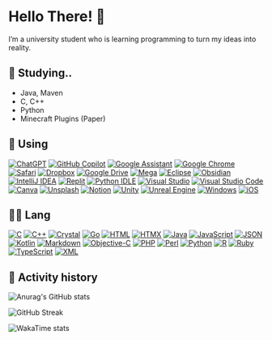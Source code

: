 # Hello There! 👋

I’m a university student who is learning programming to turn my ideas into reality.

## 🌱 Studying..
- Java, Maven
- C, C++
- Python
- Minecraft Plugins (Paper)

## 📘 Using
[![ChatGPT](https://img.shields.io/badge/ChatGPT-74aa9c?logo=openai&logoColor=white)](#) [![GitHub Copilot](https://img.shields.io/badge/GitHub%20Copilot-000?logo=githubcopilot&logoColor=fff)](#) [![Google Assistant](https://img.shields.io/badge/Google%20Assistant-4285F4?logo=googleassistant&logoColor=fff)](#) [![Google Chrome](https://img.shields.io/badge/Google%20Chrome-4285F4?logo=GoogleChrome&logoColor=white)](#) [![Safari](https://img.shields.io/badge/Safari-006CFF?logo=safari&logoColor=fff)](#) [![Dropbox](https://img.shields.io/badge/Dropbox-0061FF?logo=dropbox&logoColor=fff)](#) [![Google Drive](https://img.shields.io/badge/Google%20Drive-4285F4?logo=googledrive&logoColor=fff)](#) [![Mega](https://img.shields.io/badge/Mega-%23D90007.svg?logo=mega&logoColor=white)](#) [![Eclipse](https://img.shields.io/badge/Eclipse-FE7A16.svg?logo=Eclipse&logoColor=white)](#) [![Obsidian](https://img.shields.io/badge/Obsidian-%23483699.svg?&logo=obsidian&logoColor=white)](#) [![IntelliJ IDEA](https://img.shields.io/badge/IntelliJIDEA-000000.svg?logo=intellij-idea&logoColor=white)](#) [![Replit](https://img.shields.io/badge/Replit-F26207?logo=replit&logoColor=fff)](#) [![Python IDLE](https://img.shields.io/badge/Python%20IDLE-3776AB?logo=python&logoColor=fff)](#) [![Visual Studio](https://custom-icon-badges.demolab.com/badge/Visual%20Studio-5C2D91.svg?&logo=visual-studio&logoColor=white)](#) [![Visual Studio Code](https://custom-icon-badges.demolab.com/badge/Visual%20Studio%20Code-0078d7.svg?logo=vsc&logoColor=white)](#) [![Canva](https://img.shields.io/badge/Canva-%2300C4CC.svg?&logo=Canva&logoColor=white)](#) [![Unsplash](https://img.shields.io/badge/Unsplash-000000?logo=Unsplash&logoColor=white)](#) [![Notion](https://img.shields.io/badge/Notion-000?logo=notion&logoColor=fff)](#) [![Unity](https://img.shields.io/badge/Unity-%23000000.svg?logo=unity&logoColor=white)](#) [![Unreal Engine](https://img.shields.io/badge/Unreal%20Engine-%23313131.svg?logo=unrealengine&logoColor=white)](#) [![Windows](https://custom-icon-badges.demolab.com/badge/Windows-0078D6?logo=windows11&logoColor=white)](#) [![iOS](https://img.shields.io/badge/iOS-000000?&logo=apple&logoColor=white)](#)

## 👨‍💻 Lang
[![C](https://img.shields.io/badge/C-00599C?logo=c&logoColor=white)](#) [![C++](https://img.shields.io/badge/C++-%2300599C.svg?logo=c%2B%2B&logoColor=white)](#) [![Crystal](https://img.shields.io/badge/Crystal-000?logo=crystal&logoColor=fff)](#) [![Go](https://img.shields.io/badge/Go-%2300ADD8.svg?&logo=go&logoColor=white)](#) [![HTML](https://img.shields.io/badge/HTML-%23E34F26.svg?logo=html5&logoColor=white)](#) [![HTMX](https://img.shields.io/badge/HTMX-36C?logo=htmx&logoColor=fff)](#) [![Java](https://img.shields.io/badge/Java-%23ED8B00.svg?logo=openjdk&logoColor=white)](#) [![JavaScript](https://img.shields.io/badge/JavaScript-F7DF1E?logo=javascript&logoColor=000)](#) [![JSON](https://img.shields.io/badge/JSON-000?logo=json&logoColor=fff)](#) [![Kotlin](https://img.shields.io/badge/Kotlin-%237F52FF.svg?logo=kotlin&logoColor=white)](#) [![Markdown](https://img.shields.io/badge/Markdown-%23000000.svg?logo=markdown&logoColor=white)](#) [![Objective-C](https://img.shields.io/badge/Objective--C-%233A95E3.svg?&logo=apple&logoColor=white)](#) [![PHP](https://img.shields.io/badge/php-%23777BB4.svg?&logo=php&logoColor=white)](#) [![Perl](https://img.shields.io/badge/Perl-%2339457E.svg?logo=perl&logoColor=white)](#) [![Python](https://img.shields.io/badge/Python-3776AB?logo=python&logoColor=fff)](#) [![R](https://img.shields.io/badge/R-%23276DC3.svg?logo=r&logoColor=white)](#) [![Ruby](https://img.shields.io/badge/Ruby-%23CC342D.svg?&logo=ruby&logoColor=white)](#) [![TypeScript](https://img.shields.io/badge/TypeScript-3178C6?logo=typescript&logoColor=fff)](#) [![XML](https://img.shields.io/badge/XML-767C52?logo=xml&logoColor=fff)](#)

## 📂 Activity history

![Anurag's GitHub stats](https://github-readme-stats.vercel.app/api?username=jkjay17803&show_icons=true&theme=dark&bg_color=00000000&icon_color=ffffff&text_color=ffffff)


![GitHub Streak](https://streak-stats.demolab.com?user=jkjay17803&theme=dark&bg_color=00000000&icon_color=ffffff&text_color=ffffff)

![WakaTime stats](https://wakatime.com/share/@사용자명/프로젝트.svg)


